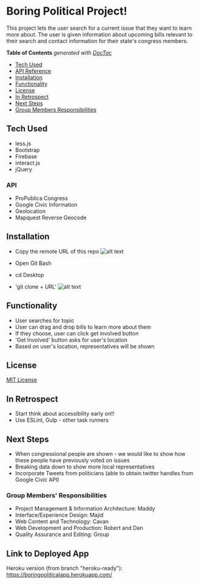 # Boring Political Project!

This project lets the user search for a current issue that they want to learn more about. The user is given information about upcoming bills relevant to their search and contact information for their state's congress members.

<!-- START doctoc generated TOC please keep comment here to allow auto update -->
<!-- DON'T EDIT THIS SECTION, INSTEAD RE-RUN doctoc TO UPDATE -->
**Table of Contents**  *generated with [DocToc](https://github.com/thlorenz/doctoc)*

- [Tech Used](#tech-used)
- [API Reference](#api-reference)
- [Installation](#installation)
- [Functionality](#functionality)
- [License](#license)
- [In Retrospect](#in-retrospect)
- [Next Steps](#next-steps)
- [Group Members Responsibilities](#Group-Members'-Responsibilities)

<!-- END doctoc generated TOC please keep comment here to allow auto update -->

## Tech Used

- less.js
- Bootstrap
- Firebase
- interact.js
- jQuery

### API

- ProPublica Congress
- Google Civic Information
- Geolocation
- Mapquest Reverse Geocode

## Installation

* Copy the remote URL of this repo
![alt text](https://lh3.googleusercontent.com/DIjmHnofZp2YCO6VsG5mdSe-uHXwAbO9m7XdVEMSZH8nwhNZFXYUiOZiloiO2uPlKEQQN2Cbc30CR_CXMXKOj_gDOnlydnZOJS_G4a4145iHxHPnZZqqEXR0ML2NnIK88i5LHJGFXQ=w2400)

* Open Git Bash
* cd Desktop
* 'git clone + URL'
![alt text](https://lh3.googleusercontent.com/7pbUSRtNFW88br-mFMZSH0uRVYR8ftJbhTvg8NqdggxJC6Rbvn-ep86q2EN1HXJhHJCOEtk25NapszE7hjPjs4Sbfpv001mGVsaYtjBOPld-_3wtY9Osb_bE_KZnfn2vZYndoM-IZQ=w2400)

## Functionality
* User searches for topic
* User can drag and drop bills to learn more about them
* If they choose, user can click get involved button
* 'Get Involved' button asks for user's location
* Based on user's location, representatives will be shown

## License

[MIT License](https://github.com/scoslo5512/Project1/blob/geolocation-work/LICENSE)

## In Retrospect
* Start think about accessibility early on!!
* Use ESLint, Gulp - other task runners

## Next Steps

* When congressional people are shown - we would like to show how these people have previously voted on issues
* Breaking data down to show more local representatives
* Incorporate Tweets from politicians (able to obtain twitter handles from Google Civic API)


### Group Members' Responsibilities

* Project Management & Information Architecture: Maddy
* Interface/Experience Design: Majid
* Web Content and Technology: Cavan
* Web Development and Production: Robert and Dan
* Quality Assurance and Editing: Group

## Link to Deployed App
Heroku version (from branch "heroku-ready"):
https://boringpoliticalapp.herokuapp.com/